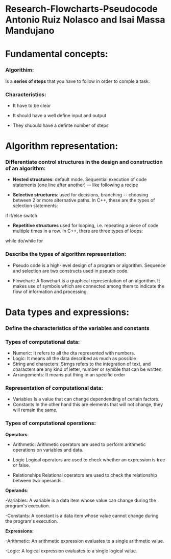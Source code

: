 # Research-Flowcharts-Pseudocode Antonio Ruiz Nolasco and Isai Massa Mandujano

# Fundamental concepts:
### Algorithim: 
Is a **series of steps** that you have to follow in order to comple a task.
### Characteristics:

- It have to be clear

- It should have a well define input and output

- They shuould have a definte number of steps

# Algorithm representation:

### Differentiate control structures in the design and construction of an algorithm:

- __Nested structures__: default mode. Sequential execution of code statements (one line after another) -- like following a recipe

- __Selective structures__: used for decisions, branching -- choosing between 2 or more alternative paths. In C++, these are the types of selection statements:

if
if/else
switch

- **Repetitive structures** used for looping, i.e. repeating a piece of code multiple times in a row. In C++, there are three types of loops:

while
do/while
for

### Describe the types of algorithm representation:
- Pseudo code is a high-level design of a program or algorithm. Sequence and selection are two constructs used in pseudo code.

- Flowchart: A flowchart is a graphical representation of an algorithm. It makes use of symbols which are connected among them to indicate the flow of information and processing.

# Data types and expressions: 
### Define the characteristics of the variables and constants

### Types of computational data:
- Numeric: It refers to all the dta represented with numbers.
- Logic: It means all the data described as much as possible
- String and characters: Strngs refers to the integration of text, and characters are any kind of letter, number or symble that can be written.
- Arrangements: It means put thing in an specific order

### Representation of computational data:
- Variables
Is a value that can change dependending of certain factors.
- Constants
In the other hand this are elements that will not change, they will remain the same.
### Types of computational operations:

__Operators__:

- Arithmetic: Arithmetic operators are used to perform arithmetic operations on variables and data.

- Logic Logical operators are used to check whether an expression is true or false.

 - Relationships Relational operators are used to check the relationship between two operands. 

__Operands__:

-Variables: A variable is a data item whose value can change during the program's execution. 

-Constants: A constant is a data item whose value cannot change during the program's execution. 

__Expressions__:

-Arithmetic: An arithmetic expression evaluates to a single arithmetic value.

-Logic: A logical expression evaluates to a single logical value.
